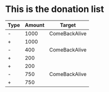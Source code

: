 # This is the donation list

| Type | Amount | Target        |
| ---- | ------ | ------------- |
| -    | 1000   | ComeBackAlive |
| +    | 1000   |               |
| -    | 400    | ComeBackAlive |
| +    | 200    |               |
| +    | 200    |               |
| -    | 750    | ComeBackAlive |
| +    | 750    |               |
